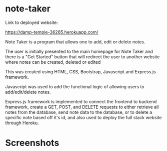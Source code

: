 # note-taker

Link to deployed website:

https://damp-temple-36265.herokuapp.com/

Note Taker is a program that allows one to add, edit or delete notes.

The user is initially presented to the main homepage for Note Taker and there is a "Get Started" button that will redirect the user to another website where notes can be created, deleted or edited

This was created using HTML, CSS, Bootstrap, Javascript and Express.js framework.

Javascript was used to add the functional logic of allowing users to add/edit/delete notes.

Express.js framework is implemented to connect the frontend to backend framework, create a GET, POST, and DELETE requests to either retrieve all notes from the database, send note data to the database, or to delete a specific note based off it's id, and also used to deploy the full stack website through Heroku.

# Screenshots
